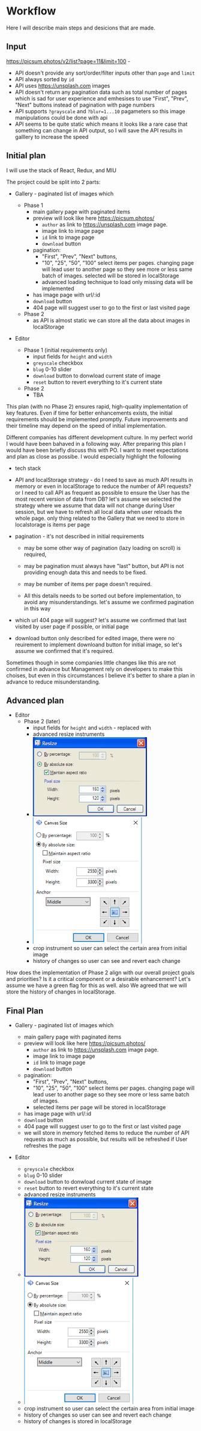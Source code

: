 # Workflow

Here I will describe main steps and desicions that are made.

## Input 

https://picsum.photos/v2/list?page=11&limit=100 - 
- API doesn't provide any sort/order/filter inputs other than `page` and `limit`
- API always sorted by `id`
- API uses https://unsplash.com images
- API doesn't return any pagination data such as total number of pages which is sad for user experience and emhesises to use "First", "Prev", "Next" buttons instead of pagination with page numbers
- API supports `?grayscale` and `?blur=1...10` pagameters so this image manipulations could be done with api
- API seems to be quite static which means it looks like a rare case that something can change in API output, so I will save the API results in galllery to increase the speed

## Initial plan

I will use the stack of React, Redux, and MIU

The project could be split into 2 parts:

- Gallery - paginated list of images which
    - Phase 1
        - main gallery page with paginated items
        - preview will look like here https://picsum.photos/
            - `author` as link to https://unsplash.com image page. 
            - image link to image page
            - `id` link to image page
            - `download` button
        - pagination:
            - "First", "Prev", "Next" buttons,
            - "10", "25", "50", "100" select items per pages. changing page will lead user to another page so they see more or less same batch of images. selected will be stored in localStorage
            - advanced loading technique to load only missing data will be implemented
        - has image page with url/:id
        - `download` button
        - 404 page will suggest user to go to the first or last visited page
    - Phase 2
        - as API is almost static we can store all the data about images in localStorage


- Editor
    - Phase 1 (initial requirements only)
        - input fields for `height` and `width`
        - `greyscale` checkbox
        - `blug` 0-10 slider
        - `download` button to donwload current state of image
        - `reset` button to revert everything to it's current state
    - Phase 2
        - TBA

This plan (with no Phase 2) ensures rapid, high-quality implementation of key features. Even if time for better enhancements exists, the initial requirements should be implemented promptly. Future improvements and their timeline may depend on the speed of initial implementation.

Different companies has different development culture.
In my perfect world I would have been bahaved in a following way.
After preparing this plan I would have been briefly discuss this with PO. I want to meet expectations and plan as close as possibe. I would especially highlight the following 


- tech stack

- API and localStorage strategy - do I need to save as much API results in memory or even in localStorage to reduce the number of API requests? or I need to call API as frequent as possible to ensure the User has the most recent version of data from DB? let's assume we selected the strategy where we assume that data will not change during User session, but we have to refresh all local data when user reloads the whole page. only thing related to the Gallery that we need to store in localstorage is items per page

- pagination - it's not described in initial requirements
    - may be some other way of pagination (lazy loading on scroll) is required, 
    - may be pagination must always have "last" button, but API is not providing enough data this and needs to be fixed. 
    - may be number of items per page doesn't required.

    - All this details needs to be sorted out before implementation, to avoid any misunderstandings. let's assume we confirmed pagination in this way

- which url 404 page will suggest? let's assume we confirmed that last visited by user page if possible, or initial page

- download button only described for edited image, there were no reuirement to implement downloand button for initial image, so let's assume we confirmed that it's required. 

Sometimes though in some companies little changes like this are not confirmed in advance but Management rely on developers to make this choises, but even in this circumstances I believe it's better to share a plan in advance to reduce misunderstanding.

## Advanced plan

- Editor
    - Phase 2 (later)
        - input fields for `height` and `width` - replaced with
        - advanced resize instruments 
        - ![](./docs/resize.png)
        - ![](./docs/canvas_size.png)
        - crop instrument so user can select the certain area from initial image
        - history of changes  so user can see and revert each change


How does the implementation of Phase 2 align with our overall project goals and priorities? Is it a critical component or a desirable enhancement?
Let's assume we have a green flag for this as well. also We agreed that we will store the history of changes in localStorage.


## Final Plan

- Gallery - paginated list of images which
    - main gallery page with paginated items
    - preview will look like here https://picsum.photos/
        - `author` as link to https://unsplash.com image page. 
        - image link to image page
        - `id` link to image page
        - `download` button
    - pagination:
        - "First", "Prev", "Next" buttons,
        - "10", "25", "50", "100" select items per pages. changing page will lead user to another page so they see more or less same batch of images. 
        - selected items per page will be stored in localStorage
    - has image page with url/:id
    - `download` button
    - 404 page will suggest user to go to the first or last visited page
    - we will store in memory fetched items to reduce the number of API requests as much as possible, but results will be refreshed if User refreshes the page

- Editor
    - `greyscale` checkbox
    - `blug` 0-10 slider
    - `download` button to donwload current state of image
    - `reset` button to revert everything to it's current state
    - advanced resize instruments 
    - ![](./docs/resize.png)
    - ![](./docs/canvas_size.png)
    - crop instrument so user can select the certain area from initial image
    - history of changes so user can see and revert each change
    - history of changes is stored in localStorage